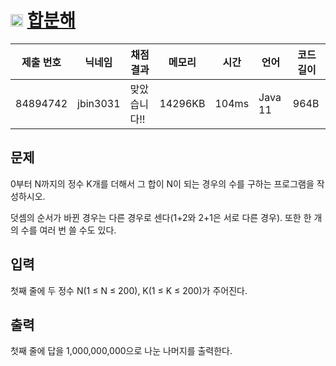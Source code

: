 # <img width="20px"  src="https://d2gd6pc034wcta.cloudfront.net/tier/11.svg" class="solvedac-tier"> [합분해](https://www.acmicpc.net/problem/2225) 

| 제출 번호 | 닉네임 | 채점 결과 | 메모리 | 시간 | 언어 | 코드 길이 |
|---|---|---|---|---|---|---|
|84894742|jbin3031|맞았습니다!! |14296KB|104ms|Java 11|964B|

## 문제
<p>0부터 N까지의 정수 K개를 더해서 그 합이 N이 되는 경우의 수를 구하는 프로그램을 작성하시오.</p>

<p>덧셈의 순서가 바뀐 경우는 다른 경우로 센다(1+2와 2+1은 서로 다른 경우). 또한 한 개의 수를 여러 번 쓸 수도 있다.</p>

## 입력
<p>첫째 줄에 두 정수 N(1 ≤ N ≤ 200), K(1 ≤ K ≤ 200)가 주어진다.</p>

## 출력
<p>첫째 줄에 답을 1,000,000,000으로 나눈 나머지를 출력한다.</p>

